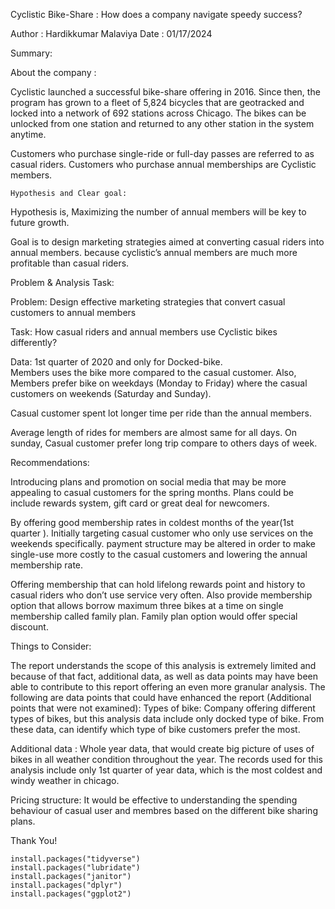
 Cyclistic Bike-Share : How does a company navigate speedy success? 

Author : Hardikkumar Malaviya
Date : 01/17/2024


Summary: 

About the company :

Cyclistic launched a successful bike-share offering in 2016. Since then, the program has grown to a fleet of 5,824 bicycles that are geotracked and locked into a network of 692 stations across Chicago. The bikes can be unlocked from one station and returned to any other station in the system anytime.

Customers who purchase single-ride or full-day passes are referred to as casual riders. Customers who purchase annual memberships are Cyclistic members. 
			 							
	Hypothesis and Clear goal: 

Hypothesis is, Maximizing the number of annual members will be key to future growth.


Goal is to design marketing strategies aimed at converting casual riders into annual members. because cyclistic’s annual members are much more profitable than casual riders.


  Problem & Analysis Task: 


Problem: Design effective marketing strategies that convert casual customers to annual members 

Task: How casual riders and annual members use Cyclistic bikes differently?



Data: 1st quarter of 2020 and only for Docked-bike.  
Members uses the bike more compared to the casual customer.
Also, Members prefer bike on weekdays (Monday to Friday) where the casual customers  on weekends (Saturday and Sunday).

		

Casual customer spent lot longer time per ride than the annual members.

Average length of rides for members are almost same for all days.
On sunday, Casual customer prefer long trip compare to others days of week. 


Recommendations:

Introducing plans and promotion on social media that may be more appealing to casual customers for the spring months. Plans could be include rewards system, gift card or great deal for newcomers.

By offering good membership rates in coldest months of the year(1st quarter ). Initially targeting casual customer who only use services on the weekends specifically. payment structure may be altered in order to make single-use more costly to the casual customers and lowering the annual membership rate.

Offering membership that can hold lifelong rewards point and history to casual riders who don’t use service very often. Also provide membership option that allows borrow  maximum three  bikes at a time on single membership called family plan. Family plan option would offer special discount. 

Things to Consider:


The report understands the scope of this analysis is extremely limited and because of that fact, additional data, as well as data points may have been able to contribute to this report offering an even more granular analysis. The following are data points that could have enhanced the report (Additional points that were not examined):
Types of bike: Company offering different types of bikes, but this analysis data include only docked type of bike. From these data, can identify which type of bike customers prefer the most.

Additional data : Whole year data, that would create big picture of uses of bikes in all weather condition throughout the year. The records used for this analysis include only 1st quarter of year data, which is the most coldest and windy weather in chicago.

Pricing structure: It would  be effective to understanding the spending behaviour of casual user and membres based on the different bike sharing plans. 

Thank You!





```{r Install Packages, warning=FALSE}
install.packages("tidyverse")
install.packages("lubridate")
install.packages("janitor")
install.packages("dplyr")
install.packages("ggplot2")
```

